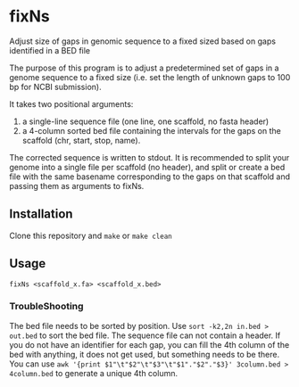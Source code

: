 # fixNs
Adjust size of gaps in genomic sequence to a fixed sized based on gaps identified in a BED file

The purpose of this program is to adjust a predetermined set of gaps in a genome sequence to a fixed size (i.e. set the length of unknown gaps to 100 bp for NCBI submission). 

It takes two positional arguments: 
1) a single-line sequence file (one line, one scaffold, no fasta header)
2) a 4-column sorted bed file containing the intervals for the gaps on the scaffold (chr, start, stop, name). 
 
The corrected sequence is written to stdout. It is recommended to split your genome into a single file per scaffold (no header), and split or create a bed file with the same basename corresponding to the gaps on that scaffold and passing them as arguments to fixNs. 



## Installation

Clone this repository and `make` or `make clean`

## Usage

`fixNs <scaffold_x.fa> <scaffold_x.bed>`


### TroubleShooting

The bed file needs to be sorted by position. Use `sort -k2,2n in.bed > out.bed` to sort the bed file. The sequence file can not contain a header. If you do not have an identifier for each gap, you can fill the 4th column of the bed with anything, it does not get used, but something needs to be there. You can use `awk '{print $1"\t"$2"\t"$3"\t"$1"."$2"."$3}' 3column.bed > 4column.bed` to generate a unique 4th column.  
